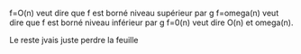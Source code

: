 f=O(n) veut dire que f est borné niveau supérieur par g
f=omega(n) veut dire que f est borné niveau inférieur par g
f=0(n) veut dire O(n) et omega(n).

Le reste jvais juste perdre la feuille
